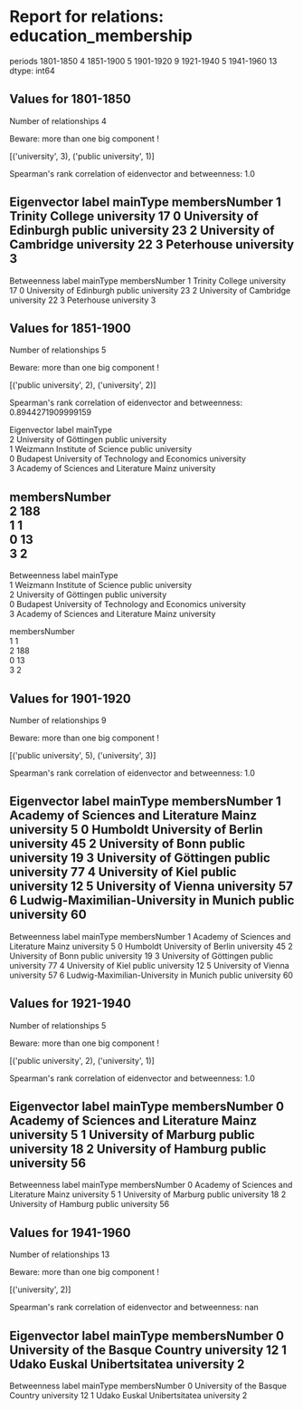 # Report for relations: education_membership

periods
1801-1850     4
1851-1900     5
1901-1920     9
1921-1940     5
1941-1960    13
dtype: int64



## Values for 1801-1850

Number of relationships 4

Beware: more than one big component !

[('university', 3), ('public university', 1)]

Spearman's rank correlation of eidenvector and betweenness: 1.0

Eigenvector
                     label           mainType membersNumber
1          Trinity College         university            17
0  University of Edinburgh  public university            23
2  University of Cambridge         university            22
3               Peterhouse         university             3
-----
Betweenness                     label           mainType membersNumber
1          Trinity College         university            17
0  University of Edinburgh  public university            23
2  University of Cambridge         university            22
3               Peterhouse         university             3



## Values for 1851-1900

Number of relationships 5

Beware: more than one big component !

[('public university', 2), ('university', 2)]

Spearman's rank correlation of eidenvector and betweenness: 0.8944271909999159

Eigenvector
                                             label           mainType  \
2                          University of Göttingen  public university   
1                    Weizmann Institute of Science  public university   
0  Budapest University of Technology and Economics         university   
3         Academy of Sciences and Literature Mainz         university   

  membersNumber  
2           188  
1             1  
0            13  
3             2  
-----
Betweenness                                             label           mainType  \
1                    Weizmann Institute of Science  public university   
2                          University of Göttingen  public university   
0  Budapest University of Technology and Economics         university   
3         Academy of Sciences and Literature Mainz         university   

  membersNumber  
1             1  
2           188  
0            13  
3             2  



## Values for 1901-1920

Number of relationships 9

Beware: more than one big component !

[('public university', 5), ('university', 3)]

Spearman's rank correlation of eidenvector and betweenness: 1.0

Eigenvector
                                      label           mainType membersNumber
1  Academy of Sciences and Literature Mainz         university             5
0             Humboldt University of Berlin         university            45
2                        University of Bonn  public university            19
3                   University of Göttingen  public university            77
4                        University of Kiel  public university            12
5                      University of Vienna         university            57
6    Ludwig-Maximilian-University in Munich  public university            60
-----
Betweenness                                      label           mainType membersNumber
1  Academy of Sciences and Literature Mainz         university             5
0             Humboldt University of Berlin         university            45
2                        University of Bonn  public university            19
3                   University of Göttingen  public university            77
4                        University of Kiel  public university            12
5                      University of Vienna         university            57
6    Ludwig-Maximilian-University in Munich  public university            60



## Values for 1921-1940

Number of relationships 5

Beware: more than one big component !

[('public university', 2), ('university', 1)]

Spearman's rank correlation of eidenvector and betweenness: 1.0

Eigenvector
                                      label           mainType membersNumber
0  Academy of Sciences and Literature Mainz         university             5
1                     University of Marburg  public university            18
2                     University of Hamburg  public university            56
-----
Betweenness                                      label           mainType membersNumber
0  Academy of Sciences and Literature Mainz         university             5
1                     University of Marburg  public university            18
2                     University of Hamburg  public university            56



## Values for 1941-1960

Number of relationships 13

Beware: more than one big component !

[('university', 2)]

Spearman's rank correlation of eidenvector and betweenness: nan

Eigenvector
                              label    mainType membersNumber
0  University of the Basque Country  university            12
1       Udako Euskal Unibertsitatea  university             2
-----
Betweenness                              label    mainType membersNumber
0  University of the Basque Country  university            12
1       Udako Euskal Unibertsitatea  university             2
